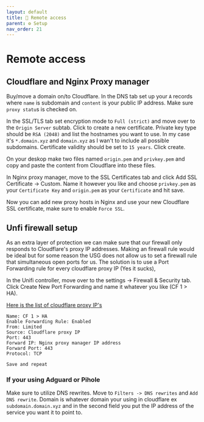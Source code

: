 ```yaml
---
layout: default
title: 🔗 Remote access
parent: ⚙️ Setup
nav_order: 21
---
```

# Remote access

## Cloudflare and Nginx Proxy manager

Buy/move a domain on/to Cloudflare. In the DNS tab set up your `A` records where `name` is subdomain and `content` is your public IP address. Make sure `proxy statu`s is checked on.

In the SSL/TLS tab set encryption mode to `Full (strict)` and move over to the `Origin Server` subtab. Click to create a new certificate. Private key type should be `RSA (2048)` and list the hostnames you want to use. In my case it's `*.domain.xyz` and `domain.xyz` as I wan't to include all possible subdomains. Certificate validity should be set to `15 years`. Click create.

On your deskop make two files named `origin.pem` and `privkey.pem` and copy and paste the content from Cloudflare into these files.

In Nginx proxy manager, move to the SSL Certificates tab and click Add SSL Certificate -&gt; Custom. Name it however you like and choose `privkey.pem` as your `Certificate Key` and `origin.pem` as your `Certificate` and hit save.

Now you can add new proxy hosts in Nginx and use your new Cloudflare SSL certificate, make sure to enable `Force SSL`.

## Unfi firewall setup

As an extra layer of protection we can make sure that our firewall only responds to Cloudflare's proxy IP addresses. Making an firewall rule would be ideal but for some reason the USG does not allow us to set a firewall rule that simultaneous open ports for us. The solution is to use a Port Forwarding rule for every cloudflare proxy IP (Yes it sucks),

In the Unifi controller, move over to the settings -&gt; Firewall &amp; Security tab. Click Create New Port Forwarding and name it whatever you like (CF 1 &gt; HA).

[Here is the list of cloudflare proxy IP's](https://www.cloudflare.com/ips-v4)

```
Name: CF 1 > HA
Enable Forwarding Rule: Enabled
From: Limited
Source: Cloudflare proxy IP
Port: 443
Forward IP: Nginx proxy manager IP address
Forward Port: 443
Protocol: TCP

Save and repeat
```

### If your using Adguard or Pihole

Make sure to utilize DNS rewrites. Move to `Filters -> DNS rewrites` and `Add DNS rewrite`. Domain is whatever domain your using in cloudflare ex `subdomain.domain.xyz` and in the second field you put the IP address of the service you want it to point to.